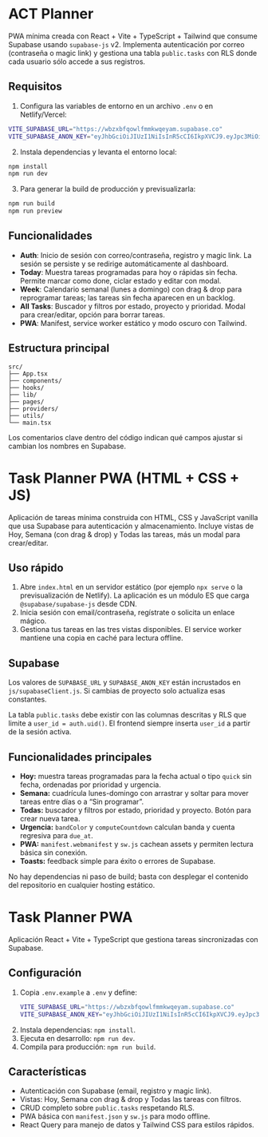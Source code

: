 
# ACT Planner

PWA mínima creada con React + Vite + TypeScript + Tailwind que consume Supabase usando `supabase-js` v2. Implementa autenticación por correo (contraseña o magic link) y gestiona una tabla `public.tasks` con RLS donde cada usuario sólo accede a sus registros.

## Requisitos

1. Configura las variables de entorno en un archivo `.env` o en Netlify/Vercel:

```bash
VITE_SUPABASE_URL="https://wbzxbfqowlfmmkwqeyam.supabase.co"
VITE_SUPABASE_ANON_KEY="eyJhbGciOiJIUzI1NiIsInR5cCI6IkpXVCJ9.eyJpc3MiOiJzdXBhYmFzZSIsInJlZiI6IndienhiZnFvd2xmbW1rd3FleWFtIiwicm9sZSI6ImFub24iLCJpYXQiOjE3NTY5ODUwMDQsImV4cCI6MjA3MjU2MTAwNH0.mJJ7yID73tUerWE_aiNw3ZE4o-Q9YrT39YN-iS2CksA"
```

2. Instala dependencias y levanta el entorno local:

```bash
npm install
npm run dev
```

3. Para generar la build de producción y previsualizarla:

```bash
npm run build
npm run preview
```

## Funcionalidades

- **Auth**: Inicio de sesión con correo/contraseña, registro y magic link. La sesión se persiste y se redirige automáticamente al dashboard.
- **Today**: Muestra tareas programadas para hoy o rápidas sin fecha. Permite marcar como done, ciclar estado y editar con modal.
- **Week**: Calendario semanal (lunes a domingo) con drag & drop para reprogramar tareas; las tareas sin fecha aparecen en un backlog.
- **All Tasks**: Buscador y filtros por estado, proyecto y prioridad. Modal para crear/editar, opción para borrar tareas.
- **PWA**: Manifest, service worker estático y modo oscuro con Tailwind.

## Estructura principal

```
src/
├── App.tsx
├── components/
├── hooks/
├── lib/
├── pages/
├── providers/
├── utils/
└── main.tsx
```

Los comentarios clave dentro del código indican qué campos ajustar si cambian los nombres en Supabase.


# Task Planner PWA (HTML + CSS + JS)

Aplicación de tareas mínima construida con HTML, CSS y JavaScript vanilla que usa Supabase para autenticación y almacenamiento. Incluye vistas de Hoy, Semana (con drag & drop) y Todas las tareas, más un modal para crear/editar.

## Uso rápido

1. Abre `index.html` en un servidor estático (por ejemplo `npx serve` o la previsualización de Netlify). La aplicación es un módulo ES que carga `@supabase/supabase-js` desde CDN.
2. Inicia sesión con email/contraseña, regístrate o solicita un enlace mágico.
3. Gestiona tus tareas en las tres vistas disponibles. El service worker mantiene una copia en caché para lectura offline.

## Supabase

Los valores de `SUPABASE_URL` y `SUPABASE_ANON_KEY` están incrustados en `js/supabaseClient.js`. Si cambias de proyecto solo actualiza esas constantes.

La tabla `public.tasks` debe existir con las columnas descritas y RLS que limite a `user_id = auth.uid()`. El frontend siempre inserta `user_id` a partir de la sesión activa.

## Funcionalidades principales

- **Hoy:** muestra tareas programadas para la fecha actual o tipo `quick` sin fecha, ordenadas por prioridad y urgencia.
- **Semana:** cuadrícula lunes-domingo con arrastrar y soltar para mover tareas entre días o a “Sin programar”.
- **Todas:** buscador y filtros por estado, prioridad y proyecto. Botón para crear nueva tarea.
- **Urgencia:** `bandColor` y `computeCountdown` calculan banda y cuenta regresiva para `due_at`.
- **PWA:** `manifest.webmanifest` y `sw.js` cachean assets y permiten lectura básica sin conexión.
- **Toasts:** feedback simple para éxito o errores de Supabase.

No hay dependencias ni paso de build; basta con desplegar el contenido del repositorio en cualquier hosting estático.

# Task Planner PWA

Aplicación React + Vite + TypeScript que gestiona tareas sincronizadas con Supabase.

## Configuración

1. Copia `.env.example` a `.env` y define:
   ```bash
   VITE_SUPABASE_URL="https://wbzxbfqowlfmmkwqeyam.supabase.co"
   VITE_SUPABASE_ANON_KEY="eyJhbGciOiJIUzI1NiIsInR5cCI6IkpXVCJ9.eyJpc3MiOiJzdXBhYmFzZSIsInJlZiI6IndienhiZnFvd2xmbW1rd3FleWFtIiwicm9sZSI6ImFub24iLCJpYXQiOjE3NTY5ODUwMDQsImV4cCI6MjA3MjU2MTAwNH0.mJJ7yID73tUerWE_aiNw3ZE4o-Q9YrT39YN-iS2CksA"
   ```
2. Instala dependencias: `npm install`.
3. Ejecuta en desarrollo: `npm run dev`.
4. Compila para producción: `npm run build`.

## Características

- Autenticación con Supabase (email, registro y magic link).
- Vistas: Hoy, Semana con drag & drop y Todas las tareas con filtros.
- CRUD completo sobre `public.tasks` respetando RLS.
- PWA básica con `manifest.json` y `sw.js` para modo offline.
- React Query para manejo de datos y Tailwind CSS para estilos rápidos.


